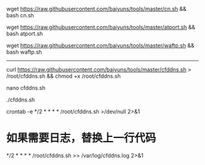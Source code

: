  wget https://raw.githubusercontent.com/baiyuns/tools/master/cn.sh && bash cn.sh

 wget https://raw.githubusercontent.com/baiyuns/tools/master/atport.sh && bash atport.sh

  wget https://raw.githubusercontent.com/baiyuns/tools/master/waftp.sh && bash waftp.sh

------------------------------
curl https://raw.githubusercontent.com/baiyuns/tools/master/cfddns.sh > /root/cfddns.sh && chmod +x /root/cfddns.sh

nano cfddns.sh

./cfddns.sh

crontab -e
*/2 * * * * /root/cfddns.sh >/dev/null 2>&1

# 如果需要日志，替换上一行代码
*/2 * * * * /root/cfddns.sh >> /var/log/cfddns.log 2>&1
